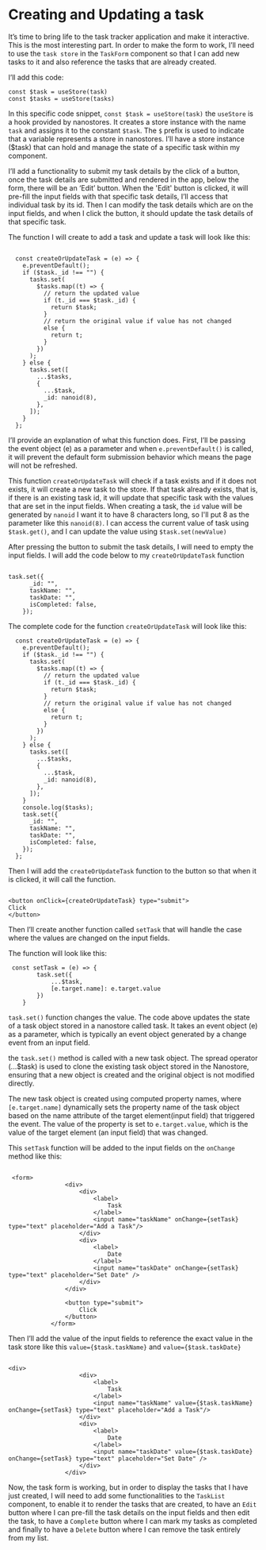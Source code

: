 # Creating and Updating a task

It’s time to bring life to the task tracker application and make it interactive. This is the most interesting part. In order to make the form to work, I’ll need to use the `task store` in the `TaskForm` component so that I can add new tasks to it and also reference the tasks that are already created.

I’ll add this code:

```
const $task = useStore(task)
const $tasks = useStore(tasks)

```

In this specific code snippet, `const $task = useStore(task)` the `useStore` is a hook provided by nanostores. It creates a store instance with the name `task` and assigns it to the constant `$task`. The `$` prefix is used to indicate that a variable represents a store in nanostores. I’ll have a store instance ($task) that can hold and manage the state of a specific task within my component. 

I’ll add a functionality to submit my task details by the click of a button, once the task details are submitted and rendered in the app, below the form, there will be an ‘Edit’ button.
When the 'Edit' button is clicked, it will pre-fill the input fields with that specific task details, I’ll access that individual task by its id. Then I can modify the task details which are on the input fields, and when I click the button, it should update the task details of that specific task.

The function I will create to add a task and update a task will look like this:

```

  const createOrUpdateTask = (e) => {
    e.preventDefault();
    if ($task._id !== "") {
      tasks.set(
        $tasks.map((t) => {
          // return the updated value
          if (t._id === $task._id) {
            return $task;
          }
          // return the original value if value has not changed
          else {
            return t;
          }
        })
      );
    } else {
      tasks.set([
        ...$tasks,
        {
          ...$task,
          _id: nanoid(8),
        },
      ]);
    }
  };

```

I’ll provide an explanation of what this function does. First, I’ll be passing the event object (e) as a parameter and when `e.preventDefault()` is called, it will prevent the default form submission behavior which means the page will not be refreshed. 

This function `createOrUpdateTask` will check if a task exists and if it does not exists, it will create a new task to the store. If that task already exists, that is, if there is an existing task id, it will update that specific task with the values that are set in the input fields. When creating a task, the `id` value will be generated by `nanoid` I want it to have 8 characters long, so I'll put 8 as the parameter like this `nanoid(8)`. I can access the current value of task using `$task.get()`, and I can update the value using `$task.set(newValue)`

After pressing the button to submit the task details, I will need to empty the input fields. I will add the code below to my `createOrUpdateTask` function

```

task.set({
      _id: "",
      taskName: "",
      taskDate: "",
      isCompleted: false,
    });

```

The complete code for the function `createOrUpdateTask` will look like this:

```
  const createOrUpdateTask = (e) => {
    e.preventDefault();
    if ($task._id !== "") {
      tasks.set(
        $tasks.map((t) => {
          // return the updated value
          if (t._id === $task._id) {
            return $task;
          }
          // return the original value if value has not changed
          else {
            return t;
          }
        })
      );
    } else {
      tasks.set([
        ...$tasks,
        {
          ...$task,
          _id: nanoid(8),
        },
      ]);
    }
    console.log($tasks);
    task.set({
      _id: "",
      taskName: "",
      taskDate: "",
      isCompleted: false,
    });
  };

```

Then I will add the `createOrUpdateTask` function to the button so that when it is clicked, it will call the function.

```

<button onClick={createOrUpdateTask} type="submit">
Click
</button>

```

Then I’ll create another function called `setTask` that will handle the case where the values are changed on the input fields.

The function will look like this:

```
 const setTask = (e) => {
        task.set({
            ...$task,
            [e.target.name]: e.target.value
        })
    }

```

`task.set()` function changes the value. 
The code above updates the state of a task object stored in a nanostore called task. It takes an event object (e) as a parameter, which is typically an event object generated by a change event from an input field.

the `task.set()` method is called with a new task object. The spread operator (...$task) is used to clone the existing task object stored in the Nanostore, ensuring that a new object is created and the original object is not modified directly.

The new task object is created using computed property names, where `[e.target.name]` dynamically sets the property name of the task object based on the name attribute of the target element(input field) that triggered the event. The value of the property is set to `e.target.value`, which is the value of the target element (an input field) that was changed.

This `setTask` function will be added to the input fields on the `onChange` method like this:

```

 <form>
                <div>
                    <div>
                        <label>
                            Task
                        </label>
                        <input name="taskName" onChange={setTask} type="text" placeholder="Add a Task"/>
                    </div>
                    <div>
                        <label>
                            Date
                        </label>
                        <input name="taskDate" onChange={setTask} type="text" placeholder="Set Date" />
                    </div>
                </div>
               
                <button type="submit">
                    Click
                </button>
            </form>

```

Then I’ll add the value of the input fields to reference the exact value in the task store like this `value={$task.taskName}` and `value={$task.taskDate}`

```

<div>
                    <div>
                        <label>
                            Task
                        </label>
                        <input name="taskName" value={$task.taskName} onChange={setTask} type="text" placeholder="Add a Task"/>
                    </div>
                    <div>
                        <label>
                            Date
                        </label>
                        <input name="taskDate" value={$task.taskDate} onChange={setTask} type="text" placeholder="Set Date" />
                    </div>
                </div>

```

Now, the task form is working, but in order to display the tasks that I have just created, I will need to add some functionalities to the `TaskList` component, to enable it to render the tasks that are created, to have an `Edit` button where I can pre-fill the task details on the input fields and then edit the task, to have a `Complete` button where I can mark my tasks as completed and finally to have a `Delete` button where I can remove the task entirely from my list. 

